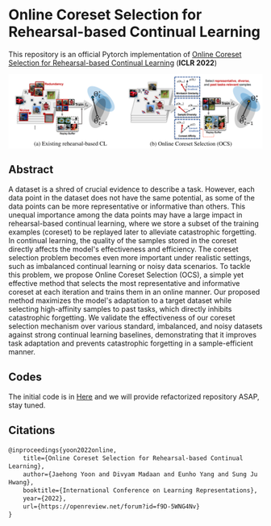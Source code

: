 # Online Coreset Selection for Rehearsal-based Continual Learning

This repository is an official Pytorch implementation of [Online Coreset Selection for Rehearsal-based Continual Learning](https://openreview.net/forum?id=f9D-5WNG4Nv) (**ICLR 2022**)

<!-- > Currently working on PyTorch version  -->
<img align="middle" width="800" src="https://github.com/jaehong31/OCS/blob/main/OCS_concept.png">

## Abstract

A dataset is a shred of crucial evidence to describe a task. However, each data point in the dataset does not have the same potential, as some of the data points can be more representative or informative than others. This unequal importance among the data points may have a large impact in rehearsal-based continual learning, where we store a subset of the training examples (coreset) to be replayed later to alleviate catastrophic forgetting. In continual learning, the quality of the samples stored in the coreset directly affects the model's effectiveness and efficiency. The coreset selection problem becomes even more important under realistic settings, such as imbalanced continual learning or noisy data scenarios. To tackle this problem, we propose Online Coreset Selection (OCS), a simple yet effective method that selects the most representative and informative coreset at each iteration and trains them in an online manner. Our proposed method maximizes the model's adaptation to a target dataset while selecting high-affinity samples to past tasks, which directly inhibits catastrophic forgetting. We validate the effectiveness of our coreset selection mechanism over various standard, imbalanced, and noisy datasets against strong continual learning baselines, demonstrating that it improves task adaptation and prevents catastrophic forgetting in a sample-efficient manner. 

## Codes
The initial code is in [Here](https://openreview.net/forum?id=f9D-5WNG4Nv) and we will provide refactorized repository ASAP, stay tuned.

## Citations
```
@inproceedings{yoon2022online,
    title={Online Coreset Selection for Rehearsal-based Continual Learning},
    author={Jaehong Yoon and Divyam Madaan and Eunho Yang and Sung Ju Hwang},
    booktitle={International Conference on Learning Representations},
    year={2022},
    url={https://openreview.net/forum?id=f9D-5WNG4Nv}
}
```